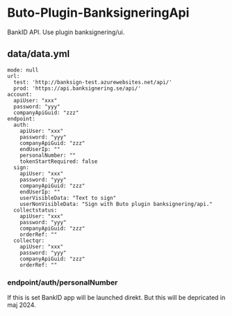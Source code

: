 # Buto-Plugin-BanksigneringApi

BankID API.
Use plugin banksignering/ui.


## data/data.yml

````
mode: null
url:
  test: 'http://banksign-test.azurewebsites.net/api/'
  prod: 'https://api.banksignering.se/api/'
account:
  apiUser: "xxx"
  password: "yyy"
  companyApiGuid: "zzz"
endpoint:
  auth:
    apiUser: "xxx"
    password: "yyy"
    companyApiGuid: "zzz"
    endUserIp: ""
    personalNumber: ""
    tokenStartRequired: false
  sign:
    apiUser: "xxx"
    password: "yyy"
    companyApiGuid: "zzz"
    endUserIp: ""
    userVisibleData: "Text to sign"
    userNonVisibleData: "Sign with Buto plugin banksignering/api."
  collectstatus:
    apiUser: "xxx"
    password: "yyy"
    companyApiGuid: "zzz"
    orderRef: ""
  collectqr:
    apiUser: "xxx"
    password: "yyy"
    companyApiGuid: "zzz"
    orderRef: ""
````

### endpoint/auth/personalNumber
If this is set BankID app will be launched direkt. But this will be depricated in maj 2024.